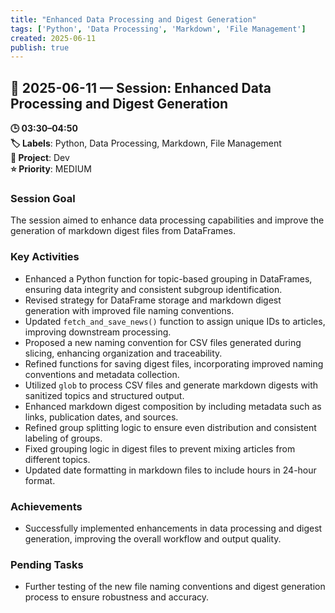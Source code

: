 ```yaml
---
title: "Enhanced Data Processing and Digest Generation"
tags: ['Python', 'Data Processing', 'Markdown', 'File Management']
created: 2025-06-11
publish: true
---
```


## 📅 2025-06-11 — Session: Enhanced Data Processing and Digest Generation

**🕒 03:30–04:50**  
**🏷️ Labels**: Python, Data Processing, Markdown, File Management  
**📂 Project**: Dev  
**⭐ Priority**: MEDIUM  


### Session Goal
The session aimed to enhance data processing capabilities and improve the generation of markdown digest files from DataFrames.

### Key Activities
- Enhanced a Python function for topic-based grouping in DataFrames, ensuring data integrity and consistent subgroup identification.
- Revised strategy for DataFrame storage and markdown digest generation with improved file naming conventions.
- Updated `fetch_and_save_news()` function to assign unique IDs to articles, improving downstream processing.
- Proposed a new naming convention for CSV files generated during slicing, enhancing organization and traceability.
- Refined functions for saving digest files, incorporating improved naming conventions and metadata collection.
- Utilized `glob` to process CSV files and generate markdown digests with sanitized topics and structured output.
- Enhanced markdown digest composition by including metadata such as links, publication dates, and sources.
- Refined group splitting logic to ensure even distribution and consistent labeling of groups.
- Fixed grouping logic in digest files to prevent mixing articles from different topics.
- Updated date formatting in markdown files to include hours in 24-hour format.

### Achievements
- Successfully implemented enhancements in data processing and digest generation, improving the overall workflow and output quality.

### Pending Tasks
- Further testing of the new file naming conventions and digest generation process to ensure robustness and accuracy.

